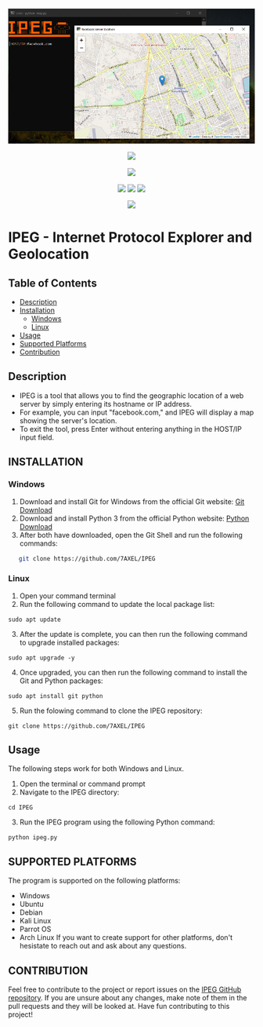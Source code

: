 <!-- SPYTROG -->
<p align='center'>
  <img src="https://github.com/7AXEL/IPEG/blob/main/img/logo.png"></img>
</p>
<p align='center'>
    <img src="https://img.shields.io/badge/IPEG-bg?style=for-the-badge;"></img>
</p>
<p align="center">
  <img src="https://img.shields.io/badge/INFORMATION GATHRING TOOL V1.0-orange?style=for-the-badge;"></img>
</p>
<p align='center'>
  <img src="https://img.shields.io/badge/Author-A.X.E.L-red?style=flat-square;"></img>
  <img src="https://img.shields.io/badge/Open Source-Yes-magenta?style=flat-square;"></img>
  <img src="https://img.shields.io/badge/Written In-PYTHON-cyan?style=flat-square;"></img>
</p>
<p align='center'>
    <img src="https://img.shields.io/badge/DISCLAIMER-purple?style=for-the-badge;"></img>


# IPEG - Internet Protocol Explorer and Geolocation

## Table of Contents
- [Description](#description)
- [Installation](#installation)
  - [Windows](#windows)
  - [Linux](#linux)
- [Usage](#usage)
- [Supported Platforms](#supported-platforms)
- [Contribution](#contribution)


## Description
- IPEG is a tool that allows you to find the geographic location of a web server by simply entering its hostname or IP address.
- For example, you can input "facebook.com," and IPEG will display a map showing the server's location.
- To exit the tool, press Enter without entering anything in the HOST/IP input field.


## INSTALLATION
### Windows
1. Download and install Git for Windows from the official Git website: <a href='https://git-scm.com/downloads'>Git Download</a>
2. Download and install Python 3 from the official Python website: <a href='https://www.python.org/downloads/'>Python Download</a>
3. After both have downloaded, open the Git Shell and run the following commands:
```sh
   git clone https://github.com/7AXEL/IPEG
```

### Linux
1. Open your command terminal
2. Run the following command to update the local package list:
```
sudo apt update
```
3. After the update is complete, you can then run the following command to upgrade installed packages:
```
sudo apt upgrade -y
```
4. Once upgraded, you can then run the following command to install the Git and Python packages:
```
sudo apt install git python
```
5. Run the folowing command to clone the IPEG repository:
```
git clone https://github.com/7AXEL/IPEG
```

## Usage
The following steps work for both Windows and Linux.

1. Open the terminal or command prompt
2. Navigate to the IPEG directory:
```
cd IPEG
```
3. Run the IPEG program using the following Python command:

```
python ipeg.py
```

## SUPPORTED PLATFORMS
The program is supported on the following platforms:
- Windows
- Ubuntu
- Debian
- Kali Linux
- Parrot OS
- Arch Linux
If you want to create support for other platforms, don't hesistate to reach out and ask about any questions.

## CONTRIBUTION
Feel free to contribute to the project or report issues on the <a href='https://github.com/7AXEL/IPEG'>IPEG GitHub repository</a>.
If you are unsure about any changes, make note of them in the pull requests and they will be looked at.
Have fun contributing to this project!
